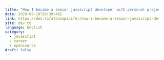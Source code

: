 ```yaml
---
title: "How I became a senior javascript developer with personal projects"
date: 2020-08-10T20:39:48Z
link: https://dev.to/afonsopacifer/how-i-became-a-senior-javascript-developer-with-personal-projects-1lpo?utm_medium=RSS&utm_source=news.12bit.vn
site: dev.to
language: English
category:
  - javascript
  - career
  - opensource
draft: false
---
```

